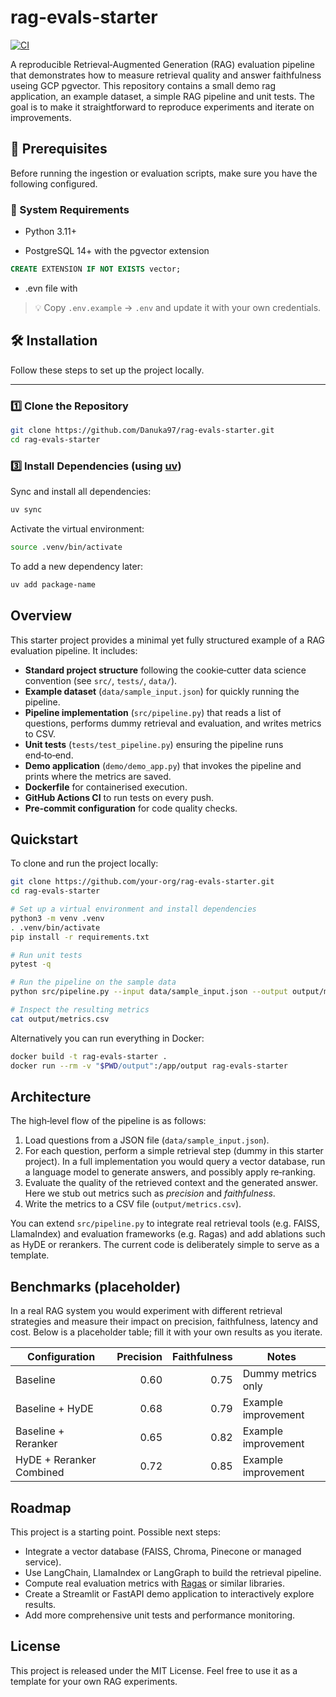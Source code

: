 # rag-evals-starter

[![CI](https://github.com/your-org/rag-evals-starter/actions/workflows/ci.yml/badge.svg)](https://github.com/your-org/rag-evals-starter/actions/workflows/ci.yml)

A reproducible Retrieval‑Augmented Generation (RAG) evaluation pipeline that demonstrates how to measure retrieval quality and answer faithfulness useing GCP pgvector.  This repository contains a small demo rag application, an example dataset, a simple RAG pipeline and unit tests.  The goal is to make it straightforward to reproduce experiments and iterate on improvements.

## 🚀 Prerequisites

Before running the ingestion or evaluation scripts, make sure you have the following configured.

### 🧩 System Requirements
* Python 3.11+

* PostgreSQL 14+ with the pgvector extension

```sql
CREATE EXTENSION IF NOT EXISTS vector;
```
* .evn file with 
> 💡 Copy `.env.example` → `.env` and update it with your own credentials.

## 🛠️ Installation

Follow these steps to set up the project locally.

---

### 1️⃣ Clone the Repository

```bash
git clone https://github.com/Danuka97/rag-evals-starter.git
cd rag-evals-starter
```
### 3️⃣ Install Dependencies (using [uv](https://github.com/astral-sh/uv))

Sync and install all dependencies:

```bash
uv sync
```
Activate the virtual environment:

```bash
source .venv/bin/activate
```
To add a new dependency later:
```bash
uv add package-name
```

## Overview

This starter project provides a minimal yet fully structured example of a RAG evaluation pipeline.  It includes:

* **Standard project structure** following the cookie‑cutter data science convention (see `src/`, `tests/`, `data/`).
* **Example dataset** (`data/sample_input.json`) for quickly running the pipeline.
* **Pipeline implementation** (`src/pipeline.py`) that reads a list of questions, performs dummy retrieval and evaluation, and writes metrics to CSV.
* **Unit tests** (`tests/test_pipeline.py`) ensuring the pipeline runs end‑to‑end.
* **Demo application** (`demo/demo_app.py`) that invokes the pipeline and prints where the metrics are saved.
* **Dockerfile** for containerised execution.
* **GitHub Actions CI** to run tests on every push.
* **Pre‑commit configuration** for code quality checks.

## Quickstart

To clone and run the project locally:

```bash
git clone https://github.com/your-org/rag-evals-starter.git
cd rag-evals-starter

# Set up a virtual environment and install dependencies
python3 -m venv .venv
. .venv/bin/activate
pip install -r requirements.txt

# Run unit tests
pytest -q

# Run the pipeline on the sample data
python src/pipeline.py --input data/sample_input.json --output output/metrics.csv

# Inspect the resulting metrics
cat output/metrics.csv
```

Alternatively you can run everything in Docker:

```bash
docker build -t rag-evals-starter .
docker run --rm -v "$PWD/output":/app/output rag-evals-starter
```

## Architecture

The high‑level flow of the pipeline is as follows:

1. Load questions from a JSON file (`data/sample_input.json`).
2. For each question, perform a simple retrieval step (dummy in this starter project).  In a full implementation you would query a vector database, run a language model to generate answers, and possibly apply re‑ranking.
3. Evaluate the quality of the retrieved context and the generated answer.  Here we stub out metrics such as *precision* and *faithfulness*.
4. Write the metrics to a CSV file (`output/metrics.csv`).

You can extend `src/pipeline.py` to integrate real retrieval tools (e.g. FAISS, LlamaIndex) and evaluation frameworks (e.g. Ragas) and add ablations such as HyDE or rerankers.  The current code is deliberately simple to serve as a template.

## Benchmarks (placeholder)

In a real RAG system you would experiment with different retrieval strategies and measure their impact on precision, faithfulness, latency and cost.  Below is a placeholder table; fill it with your own results as you iterate.

| Configuration            | Precision | Faithfulness | Notes                  |
|--------------------------|----------:|-------------:|------------------------|
| Baseline                 |     0.60  |         0.75 | Dummy metrics only     |
| Baseline + HyDE          |     0.68  |         0.79 | Example improvement    |
| Baseline + Reranker      |     0.65  |         0.82 | Example improvement    |
| HyDE + Reranker Combined |     0.72  |         0.85 | Example improvement    |

## Roadmap

This project is a starting point.  Possible next steps:

* Integrate a vector database (FAISS, Chroma, Pinecone or managed service).
* Use LangChain, LlamaIndex or LangGraph to build the retrieval pipeline.
* Compute real evaluation metrics with [Ragas](https://github.com/explodinggradients/ragas) or similar libraries.
* Create a Streamlit or FastAPI demo application to interactively explore results.
* Add more comprehensive unit tests and performance monitoring.

## License

This project is released under the MIT License.  Feel free to use it as a template for your own RAG experiments.
